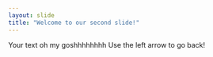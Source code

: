 ```yaml
---
layout: slide
title: "Welcome to our second slide!"
---
```

Your text oh my goshhhhhhhh
Use the left arrow to go back!
